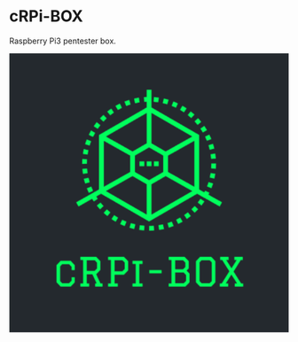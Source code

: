 # cRPi-BOX
Raspberry Pi3 pentester box.
<p><img src="https://github.com/cRPitonite/cRPi-BOX/blob/master/cRPi-BOX%20(square).png"><p>
